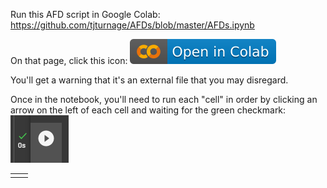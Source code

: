 
Run this AFD script in Google Colab:
https://github.com/tjturnage/AFDs/blob/master/AFDs.ipynb

On that page, click this icon:
![svg](https://github.com/tjturnage/AFDs/blob/master/images/colab-icon.svg?raw=true)

You'll get a warning that it's an external file that you may disregard.

Once in the notebook, you'll need to run each "cell" in order by clicking an arrow on the left of each cell and waiting for the green checkmark:  
![svg](https://github.com/tjturnage/AFDs/blob/master/images/run_complete_crop.png?raw=true)

<table>
<tr>
<td></td>
<td></td>
</tr>
</table>
